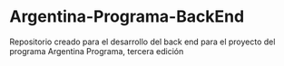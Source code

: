 # Argentina-Programa-BackEnd
Repositorio creado para el desarrollo del back end para el proyecto del programa Argentina Programa, tercera edición
